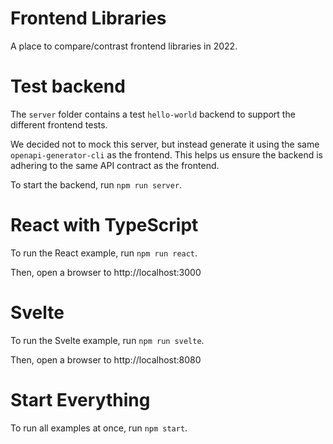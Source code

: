 # Frontend Libraries

A place to compare/contrast frontend libraries in 2022.

# Test backend

The `server` folder contains a test `hello-world` backend to support the different frontend tests.

We decided not to mock this server, but instead generate it using the same `openapi-generator-cli` as the frontend.
This helps us ensure the backend is adhering to the same API contract as the frontend.

To start the backend, run `npm run server`.

# React with TypeScript

To run the React example, run `npm run react`.

Then, open a browser to http://localhost:3000

# Svelte

To run the Svelte example, run `npm run svelte`.

Then, open a browser to http://localhost:8080

# Start Everything

To run all examples at once, run `npm start`.
